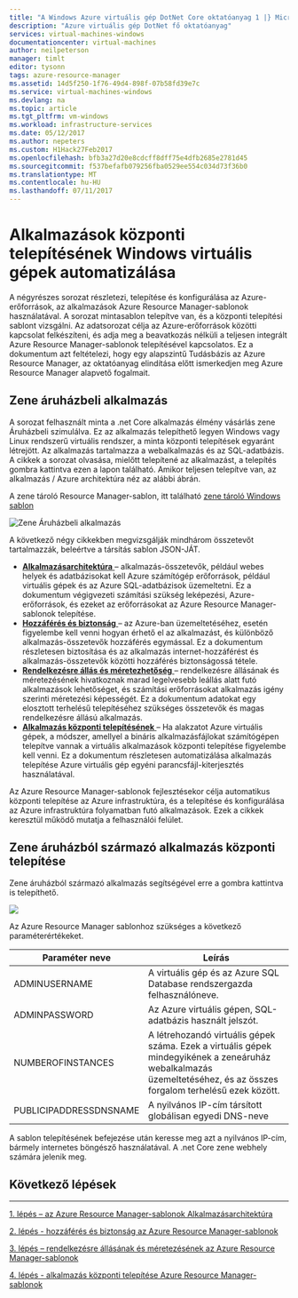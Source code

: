 ```yaml
---
title: "A Windows Azure virtuális gép DotNet Core oktatóanyag 1 |} Microsoft Docs"
description: "Azure virtuális gép DotNet fő oktatóanyag"
services: virtual-machines-windows
documentationcenter: virtual-machines
author: neilpeterson
manager: timlt
editor: tysonn
tags: azure-resource-manager
ms.assetid: 14d5f250-1f76-49d4-898f-07b58fd39e7c
ms.service: virtual-machines-windows
ms.devlang: na
ms.topic: article
ms.tgt_pltfrm: vm-windows
ms.workload: infrastructure-services
ms.date: 05/12/2017
ms.author: nepeters
ms.custom: H1Hack27Feb2017
ms.openlocfilehash: bfb3a27d20e8cdcff8dff75e4dfb2685e2781d45
ms.sourcegitcommit: f537befafb079256fba0529ee554c034d73f36b0
ms.translationtype: MT
ms.contentlocale: hu-HU
ms.lasthandoff: 07/11/2017
---
```

# <a name="automating-application-deployments-to-windows-virtual-machines"></a>Alkalmazások központi telepítésének Windows virtuális gépek automatizálása

A négyrészes sorozat részletezi, telepítése és konfigurálása az Azure-erőforrások, az alkalmazások Azure Resource Manager-sablonok használatával. A sorozat mintasablon telepítve van, és a központi telepítési sablont vizsgálni. Az adatsorozat célja az Azure-erőforrások közötti kapcsolat felkészíteni, és adja meg a beavatkozás nélküli a teljesen integrált Azure Resource Manager-sablonok telepítésével kapcsolatos. Ez a dokumentum azt feltételezi, hogy egy alapszintű Tudásbázis az Azure Resource Manager, az oktatóanyag elindítása előtt ismerkedjen meg Azure Resource Manager alapvető fogalmait.

## <a name="music-store-application"></a>Zene áruházbeli alkalmazás
A sorozat felhasznált minta a .net Core alkalmazás élmény vásárlás zene Áruházbeli szimulálva. Ez az alkalmazás telepíthető legyen Windows vagy Linux rendszerű virtuális rendszer, a minta központi telepítések egyaránt létrejött. Az alkalmazás tartalmazza a webalkalmazás és az SQL-adatbázis. A cikkek a sorozat olvasása, mielőtt telepítené az alkalmazást, a telepítés gombra kattintva ezen a lapon található. Amikor teljesen telepítve van, az alkalmazás / Azure architektúra néz az alábbi ábrán. 

A zene tároló Resource Manager-sablon, itt található [zene tároló Windows sablon](https://github.com/Microsoft/dotnet-core-sample-templates/tree/master/dotnet-core-music-windows)

![Zene Áruházbeli alkalmazás](./media/dotnet-core-1-landing/music-store.png)

A következő négy cikkekben megvizsgálják mindhárom összetevőt tartalmazzák, beleértve a társítás sablon JSON-JÁT.

* [**Alkalmazásarchitektúra** ](dotnet-core-2-architecture.md?toc=%2fazure%2fvirtual-machines%2fwindows%2ftoc.json) – alkalmazás-összetevők, például webes helyek és adatbázisokat kell Azure számítógép erőforrások, például virtuális gépek és az Azure SQL-adatbázisok üzemeltetni. Ez a dokumentum végigvezeti számítási szükség leképezési, Azure-erőforrások, és ezeket az erőforrásokat az Azure Resource Manager-sablonok telepítése. 
* [**Hozzáférés és biztonság** ](dotnet-core-3-access-security.md?toc=%2fazure%2fvirtual-machines%2fwindows%2ftoc.json) – az Azure-ban üzemeltetéséhez, esetén figyelembe kell venni hogyan érhető el az alkalmazást, és különböző alkalmazás-összetevők hozzáférés egymással. Ez a dokumentum részletesen biztosítása és az alkalmazás internet-hozzáférést és alkalmazás-összetevők közötti hozzáférés biztonságossá tétele.
* [**Rendelkezésre állás és méretezhetőség** ](dotnet-core-4-availability-scale.md?toc=%2fazure%2fvirtual-machines%2fwindows%2ftoc.json) – rendelkezésre állásának és méretezésének hivatkoznak marad legelvesebb leállás alatt futó alkalmazások lehetőséget, és számítási erőforrásokat alkalmazás igény szerinti méretezési képességét. Ez a dokumentum adatokat egy elosztott terhelésű telepítéséhez szükséges összetevők és magas rendelkezésre állású alkalmazás.
* [**Alkalmazás központi telepítésének** ](dotnet-core-5-app-deployment.md?toc=%2fazure%2fvirtual-machines%2fwindows%2ftoc.json) – Ha alakzatot Azure virtuális gépek, a módszer, amellyel a bináris alkalmazásfájlokat számítógépen telepítve vannak a virtuális alkalmazások központi telepítése figyelembe kell venni. Ez a dokumentum részletesen automatizálása alkalmazás telepítése Azure virtuális gép egyéni parancsfájl-kiterjesztés használatával.

Az Azure Resource Manager-sablonok fejlesztésekor célja automatikus központi telepítése az Azure infrastruktúra, és a telepítése és konfigurálása az Azure infrastruktúra folyamatban futó alkalmazások. Ezek a cikkek keresztül működő mutatja a felhasználói felület.

## <a name="deploy-the-music-store-application"></a>Zene áruházból származó alkalmazás központi telepítése
Zene áruházból származó alkalmazás segítségével erre a gombra kattintva is telepíthető.

<a href="https://portal.azure.com/#create/Microsoft.Template/uri/https%3A%2F%2Fraw.githubusercontent.com%2FMicrosoft%2Fdotnet-core-sample-templates%2Fmaster%2Fdotnet-core-music-windows%2Fazuredeploy.json" target="_blank"> <img src="http://azuredeploy.net/deploybutton.png"/>
</a>

Az Azure Resource Manager sablonhoz szükséges a következő paraméterértékeket.

| Paraméter neve | Leírás |
| --- | --- |
| ADMINUSERNAME |A virtuális gép és az Azure SQL Database rendszergazda felhasználóneve. |
| ADMINPASSWORD |Az Azure virtuális gépen, SQL-adatbázis használt jelszót. |
| NUMBEROFINSTANCES |A létrehozandó virtuális gépek száma. Ezek a virtuális gépek mindegyikének a zeneáruház webalkalmazás üzemeltetéséhez, és az összes forgalom terhelésű ezek között. |
| PUBLICIPADDRESSDNSNAME |A nyilvános IP-cím társított globálisan egyedi DNS-neve |

A sablon telepítésének befejezése után keresse meg azt a nyilvános IP-cím, bármely internetes böngésző használatával. A .net Core zene webhely számára jelenik meg.

## <a name="next-steps"></a>Következő lépések
<hr>

[1. lépés – az Azure Resource Manager-sablonok Alkalmazásarchitektúra](dotnet-core-2-architecture.md?toc=%2fazure%2fvirtual-machines%2fwindows%2ftoc.json)

[2. lépés - hozzáférés és biztonság az Azure Resource Manager-sablonok](dotnet-core-3-access-security.md?toc=%2fazure%2fvirtual-machines%2fwindows%2ftoc.json)

[3. lépés – rendelkezésre állásának és méretezésének az Azure Resource Manager-sablonok](dotnet-core-4-availability-scale.md?toc=%2fazure%2fvirtual-machines%2fwindows%2ftoc.json)

[4. lépés - alkalmazás központi telepítése Azure Resource Manager-sablonok](dotnet-core-5-app-deployment.md?toc=%2fazure%2fvirtual-machines%2fwindows%2ftoc.json)

